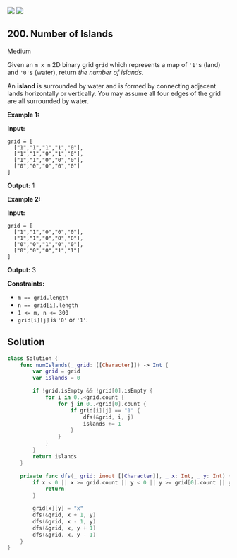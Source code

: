 [![](https://img.shields.io/github/stars/javadev/LeetCode-in-All?label=Stars&style=flat-square)](https://github.com/javadev/LeetCode-in-All)
[![](https://img.shields.io/github/forks/javadev/LeetCode-in-All?label=Fork%20me%20on%20GitHub%20&style=flat-square)](https://github.com/javadev/LeetCode-in-All/fork)

## 200\. Number of Islands

Medium

Given an `m x n` 2D binary grid `grid` which represents a map of `'1'`s (land) and `'0'`s (water), return _the number of islands_.

An **island** is surrounded by water and is formed by connecting adjacent lands horizontally or vertically. You may assume all four edges of the grid are all surrounded by water.

**Example 1:**

**Input:**

    grid = [
      ["1","1","1","1","0"],
      ["1","1","0","1","0"],
      ["1","1","0","0","0"],
      ["0","0","0","0","0"]
    ]

**Output:** 1 

**Example 2:**

**Input:**

    grid = [
      ["1","1","0","0","0"],
      ["1","1","0","0","0"],
      ["0","0","1","0","0"],
      ["0","0","0","1","1"]
    ]

**Output:** 3 

**Constraints:**

*   `m == grid.length`
*   `n == grid[i].length`
*   `1 <= m, n <= 300`
*   `grid[i][j]` is `'0'` or `'1'`.

## Solution

```swift
class Solution {
    func numIslands(_ grid: [[Character]]) -> Int {
        var grid = grid
        var islands = 0

        if !grid.isEmpty && !grid[0].isEmpty {
            for i in 0..<grid.count {
                for j in 0..<grid[0].count {
                    if grid[i][j] == "1" {
                        dfs(&grid, i, j)
                        islands += 1
                    }
                }
            }
        }
        return islands
    }

    private func dfs(_ grid: inout [[Character]], _ x: Int, _ y: Int) {
        if x < 0 || x >= grid.count || y < 0 || y >= grid[0].count || grid[x][y] != "1" {
            return
        }

        grid[x][y] = "x"
        dfs(&grid, x + 1, y)
        dfs(&grid, x - 1, y)
        dfs(&grid, x, y + 1)
        dfs(&grid, x, y - 1)
    }
}
```